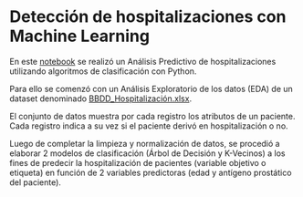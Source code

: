 
# Detección de hospitalizaciones con Machine Learning

En este [notebook](https://github.com/fedeandresg/deteccion-hospitalizaciones-machine-learning/blob/main/EDA_hospitalizaciones_final.ipynb) se realizó un Análisis Predictivo de hospitalizaciones utilizando algoritmos de clasificación con Python.

Para ello se comenzó con un Análisis Exploratorio de los datos (EDA) de un dataset denominado [BBDD_Hospitalización.xlsx](https://github.com/fedeandresg/deteccion-hospitalizaciones-machine-learning/blob/main/BBDD_Hospitalizaci%C3%B3n.xlsx).

El conjunto de datos muestra por cada registro los atributos de un paciente. Cada registro indica a su vez si el paciente derivó en hospitalización o no.

Luego de completar la limpieza y normalización de datos, se procedió a elaborar 2 modelos de clasificación (Árbol de Decisión y K-Vecinos) a los fines de predecir la hospitalización de pacientes (variable objetivo o etiqueta) en función de 2 variables predictoras (edad y antígeno prostático del paciente).

